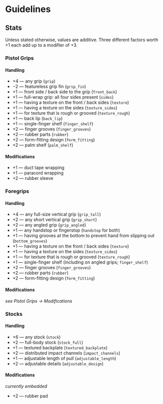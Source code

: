 # Guidelines

## Stats

Unless stated otherwise, values are additive. Three different factors worth +1 each add up to a modifier of +3.


### Pistol Grips

#### Handling

* +4 — any grip (`grip`)
* −2 — featureless grip fin (`grip_fin`)
* +1 — front side / back side to the grip (`front_back`)
* +1 — full-wrap grip: all four sides present (`sides`)
* +1 — having a texture on the front / back sides (`texture`)
* +1 — having a texture on the sides (`texture_sides`)
* +1 — for texture that is rough or grooved (`texture_rough`)
* +1 — back lip (`back_lip`)
* +1 — single-finger shelf (`finger_shelf`)
* +2 — finger grooves (`finger_grooves`)
* +2 — rubber parts (`rubber`)
* +2 — form-fitting design (`form_fitting`)
* +2 — palm shelf (`palm_shelf`)


#### Modifications

* +1 — duct tape wrapping
* +1 — paracord wrapping
* +2 — rubber sleeve


### Foregrips

#### Handling

* +4 — any full-size vertical grip (`grip_tall`)
* +2 — any short vertical grip (`grip_short`)
* +2 — any angled grip (`grip_angled`)
* +1 — any handstop or fingerstop (`handstop` for both)
* +1 — having grooves at the bottom to prevent hand from slipping out (`bottom_grooves`)
* +1 — having a texture on the front / back sides (`texture`)
* +1 — having a texture on the sides (`texture_sides`)
* +1 — for texture that is rough or grooved (`texture_rough`)
* +1 — single-finger shelf (including on angled grips; `finger_shelf`)
* +2 — finger grooves (`finger_grooves`)
* +2 — rubber parts (`rubber`)
* +2 — form-fitting design (`form_fitting`)


#### Modifications

*see Pistol Grips → Modifications*


### Stocks

#### Handling

* +6 — any stock (`stock`)
* +2 — full-body stock (`stock_full`)
* +1 — textured backplate (`textured_backplate`)
* +2 — distributed impact channels (`impact_channels`)
* +1 — adjustable length of pull (`adjustable_length`)
* +2 — adjustable details (`adjustable_design`)


#### Modifications

*currently embedded*

* +2 — rubber pad